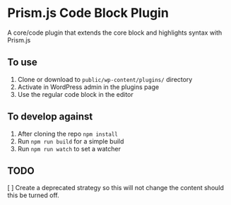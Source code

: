 # Prism.js Code Block Plugin

A core/code plugin that extends the core block and highlights syntax with Prism.js

## To use

1) Clone or download to `public/wp-content/plugins/` directory
2) Activate in WordPress admin in the plugins page
3) Use the regular code block in the editor

## To develop against

1) After cloning the repo `npm install`
2) Run `npm run build` for a simple build
3) Run `npm run watch` to set a watcher

## TODO
[ ] Create a deprecated strategy so this will not change the content should this be turned off.
